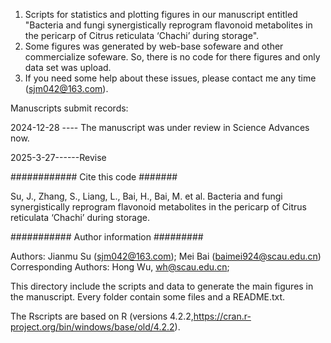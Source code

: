 1. Scripts for statistics and plotting figures in our manuscript entitled "Bacteria and fungi synergistically reprogram 
   flavonoid metabolites in the pericarp of Citrus reticulata ‘Chachi’ during storage".
2. Some figures was generated by web-base sofeware and other commercialize sofeware. So, there is no code for there
  figures and only data set was upload.
4. If you need some help about these issues, please contact me any time (sjm042@163.com). 

Manuscripts submit records:

2024-12-28 ---- The manuscript was under review in Science Advances now. 

2025-3-27------Revise

############ Cite this code #######

Su, J., Zhang, S., Liang, L., Bai, H., Bai, M. et al. Bacteria and fungi synergistically reprogram flavonoid metabolites 
in the pericarp of Citrus reticulata ‘Chachi’ during storage. 

########### Author information #########

Authors: Jianmu Su (sjm042@163.com);  Mei Bai (baimei924@scau.edu.cn)
Corresponding Authors:  Hong Wu, wh@scau.edu.cn;

This directory include the scripts and data to generate the main figures in the manuscript. Every folder contain some 
files and a README.txt. 

The Rscripts are based on R (versions 4.2.2,https://cran.r-project.org/bin/windows/base/old/4.2.2).
